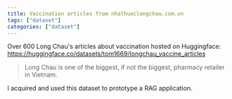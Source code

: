 ```yaml
---
title: Vaccination articles from nhathuoclongchau.com.vn
tags: ["dataset"]
categories: ["dataset"]
---
```


Over 600 Long Chau's articles about vaccination hosted on Huggingface: https://huggingface.co/datasets/tom1669/longchau_vaccine_articles

>Long Chau is one of the biggest, if not the biggest, pharmacy retailer in Vietnam.

I acquired and used this dataset to prototype a RAG application.
